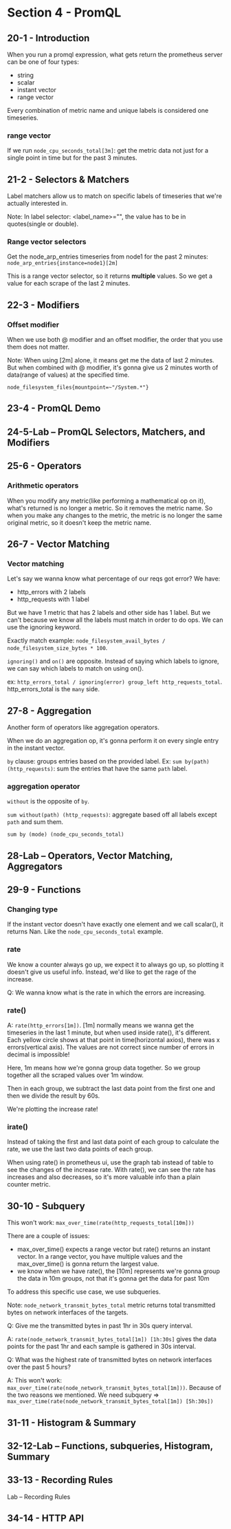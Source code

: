 # Section 4 - PromQL

## 20-1 - Introduction
When you run a promql expression, what gets return the prometheus server can be one of four types:
- string
- scalar
- instant vector
- range vector

Every combination of metric name and unique labels is considered one timeseries.

### range vector
If we run `node_cpu_seconds_total[3m]`: get the metric data not just for a single point in time but for the past 3 minutes.

## 21-2 - Selectors & Matchers
Label matchers allow us to match on specific labels of timeseries that we're actually interested in.

Note: In label selector: <label_name>="<value>", the value has to be in quotes(single or double).

### Range vector selectors
Get the node_arp_entries timeseries from node1 for the past 2 minutes:
`node_arp_entries{instance=node1}[2m]`

This is a range vector selector, so it returns **multiple** values. So we get a value for each scrape of the last 2 minutes.

## 22-3 - Modifiers
### Offset modifier
When we use both @ modifier and an offset modifier, the order that you use them does not matter.

Note: When using [2m] alone, it means get me the data of last 2 minutes. But when combined with @ modifier, it's gonna give us
2 minutes worth of data(range of values) at the specified time.

`node_filesystem_files{mountpoint=~"/System.*"}`

## 23-4 - PromQL Demo

## 24-5-Lab – PromQL Selectors, Matchers, and Modifiers

## 25-6 - Operators
### Arithmetic operators
When you modify any metric(like performing a mathematical op on it), what's returned is no longer a metric. So it removes the metric name.
So when you make any changes to the metric, the metric is no longer the same original metric, so it doesn't keep the metric name.

## 26-7 - Vector Matching
### Vector matching
Let's say we wanna know what percentage of our reqs got error? We have:
- http_errors with 2 labels
- http_requests with 1 label

But we have 1 metric that has 2 labels and other side has 1 label. But we can't because we know all the labels must match in order to do
ops. We can use the ignoring keyword.

Exactly match example: `node_filesystem_avail_bytes / node_filesystem_size_bytes * 100`.

`ignoring()` and `on()` are opposite. Instead of saying which labels to ignore, we can say which labels to match on using on().

ex: `http_errors_total / ignoring(error) group_left http_requests_total`. http_errors_total is the `many` side.

## 27-8 - Aggregation
Another form of operators like aggregation operators.

When we do an aggregation op, it's gonna perform it on every single entry in the instant vector.

`by` clause: groups entries based on the provided label. Ex: `sum by(path) (http_requests)`: sum the entries that have the same `path` label.

### aggregation operator
`without` is the opposite of `by`.

`sum without(path) (http_requests)`: aggregate based off all labels except `path` and sum them.

`sum by (mode) (node_cpu_seconds_total)`

## 28-Lab – Operators, Vector Matching, Aggregators

## 29-9 - Functions
### Changing type
If the instant vector doesn't have exactly one element and we call scalar(<metric name>), it returns Nan. Like the `node_cpu_seconds_total` example.

### rate
We know a counter always go up, we expect it to always go up, so plotting it doesn't give us useful info. Instead, we'd like to get the
rage of the increase.

Q: We wanna know what is the rate in which the errors are increasing.

### rate()
A: `rate(http_errors[1m])`. [1m] normally means we wanna get the timeseries in the last 1 minute, but when used inside rate(), it's different.
Each yellow circle shows at that point in time(horizontal axios), there was x errors(vertical axis). The values are not correct since
number of errors in decimal is impossible!

Here, 1m means how we're gonna group data together. So we group together all the scraped values over 1m window.

Then in each group, we subtract the last data point from the first one and then we divide the result by 60s. 

We're plotting the increase rate!

### irate()
Instead of taking the first and last data point of each group to calculate the rate, we use the last two data points of each group.

When using rate() in prometheus ui, use the graph tab instead of table to see the changes of the increase rate. With rate(), we can see
the rate has increases and also decreases, so it's more valuable info than a plain counter metric.

## 30-10 - Subquery
This won't work: `max_over_time(rate(http_requests_total[10m]))`

There are a couple of issues:
- max_over_time() expects a range vector but rate() returns an instant vector. In a range vector, you have multiple values and the
max_over_time() is gonna return the largest value.
- we know when we have rate(), the [10m] represents we're gonna group the data in 10m groups, not that it's gonna get the data for 
past 10m

To address this specific use case, we use subqueries.

Note: `node_network_transmit_bytes_total` metric returns total transmitted bytes on network interfaces of the targets.

Q: Give me the transmitted bytes in past 1hr in 30s query interval.

A: `rate(node_network_transmit_bytes_total[1m]) [1h:30s]` gives the data points for the past 1hr and each sample is gathered in
30s interval.

Q: What was the highest rate of transmitted bytes on network interfaces over the past 5 hours?

A: This won't work: `max_over_time(rate(node_network_transmit_bytes_total[1m]))`. Because of the two reasons we mentioned.
We need subquery => `max_over_time(rate(node_network_transmit_bytes_total[1m]) [5h:30s])`

## 31-11 - Histogram & Summary


## 32-12-Lab – Functions, subqueries, Histogram, Summary

## 33-13 - Recording Rules
Lab – Recording Rules
## 34-14 - HTTP API